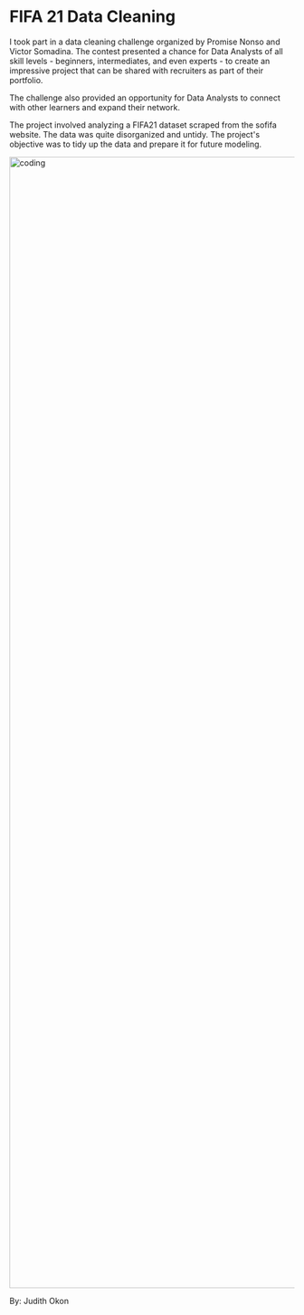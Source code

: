 # FIFA 21 Data Cleaning

I took part in a data cleaning challenge organized by Promise Nonso and Victor Somadina. The contest presented a chance for Data Analysts of all skill levels - beginners, intermediates, and even experts - to create an impressive project that can be shared with recruiters as part of their portfolio.

The challenge also provided an opportunity for Data Analysts to connect with other learners and expand their network.

The project involved analyzing a FIFA21 dataset scraped from the sofifa website. The data was quite disorganized and untidy. The project's objective was to tidy up the data and prepare it for future modeling.


<img align="center" alt="coding" width="2000" src="https://static1.thegamerimages.com/wordpress/wp-content/uploads/2021/12/pjimage-(50).jpg">

By: Judith Okon

